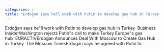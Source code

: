 ```yaml
---
categories: c
title: "Erdoğan says hell work with Putin to develop gas hub in Turkey  Business Insider"
---
```

Erdoğan says he"ll work with Putin to develop gas hub in Turkey&nbsp;&nbsp;Business InsiderWashington rejects Putin"s call to make Turkey Europe"s gas hub&nbsp;&nbsp;EURACTIVErdogan Announces Deal With Moscow to Create Gas Hub in Turkey&nbsp;&nbsp;The Moscow TimesErdogan says he agreed with Putin to